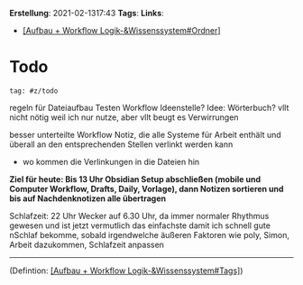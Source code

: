 **Erstellung**: 2021-02-1317:43
**Tags**:
**Links**:
- [[Aufbau + Workflow Logik-&Wissenssystem#Ordner]]( #v/def)

# Todo

````query
tag: #z/todo 
````
 
regeln für Dateiaufbau
Testen Workflow
Ideenstelle?
Idee: Wörterbuch? vllt nicht nötig weil ich nur nutze, aber vllt beugt es Verwirrungen 

besser unterteilte Workflow Notiz, die alle Systeme für Arbeit enthält und überall an den entsprechenden Stellen verlinkt werden kann
- wo kommen die Verlinkungen in die Dateien hin


**Ziel für heute: Bis 13 Uhr Obsidian Setup abschließen (mobile und Computer Workflow, Drafts, Daily, Vorlage), dann Notizen sortieren und bis auf Nachdenknotizen alle übertragen** 

Schlafzeit: 22 Uhr Wecker auf 6.30 Uhr, da immer normaler Rhythmus gewesen und ist jetzt vermutlich das einfachste damit ich schnell gute nSchlaf bekomme, sobald irgendwelche äußeren Faktoren wie poly, Simon, Arbeit dazukommen, Schlafzeit anpassen

---

(Defintion: [[Aufbau + Workflow Logik-&Wissenssystem#Tags]]( #v/def))